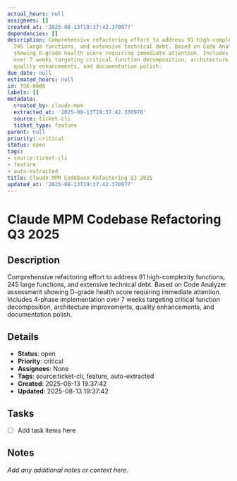 ```yaml
---
actual_hours: null
assignees: []
created_at: '2025-08-13T19:37:42.370977'
dependencies: []
description: Comprehensive refactoring effort to address 91 high-complexity functions,
  245 large functions, and extensive technical debt. Based on Code Analyzer assessment
  showing D-grade health score requiring immediate attention. Includes 4-phase implementation
  over 7 weeks targeting critical function decomposition, architecture improvements,
  quality enhancements, and documentation polish.
due_date: null
estimated_hours: null
id: TSK-0006
labels: []
metadata:
  created_by: claude-mpm
  extracted_at: '2025-08-13T19:37:42.370970'
  source: ticket-cli
  ticket_type: feature
parent: null
priority: critical
status: open
tags:
- source:ticket-cli
- feature
- auto-extracted
title: Claude MPM Codebase Refactoring Q3 2025
updated_at: '2025-08-13T19:37:42.370977'
---
```


# Claude MPM Codebase Refactoring Q3 2025

## Description
Comprehensive refactoring effort to address 91 high-complexity functions, 245 large functions, and extensive technical debt. Based on Code Analyzer assessment showing D-grade health score requiring immediate attention. Includes 4-phase implementation over 7 weeks targeting critical function decomposition, architecture improvements, quality enhancements, and documentation polish.

## Details
- **Status**: open
- **Priority**: critical
- **Assignees**: None
- **Tags**: source:ticket-cli, feature, auto-extracted
- **Created**: 2025-08-13 19:37:42
- **Updated**: 2025-08-13 19:37:42

## Tasks
- [ ] Add task items here

## Notes
_Add any additional notes or context here._
